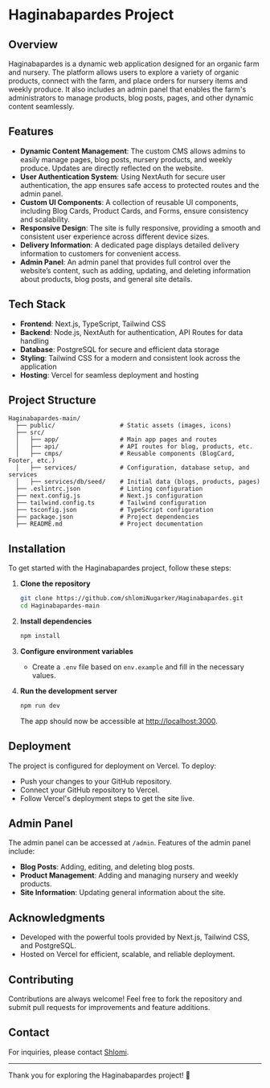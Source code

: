# Haginabapardes Project

## Overview

Haginabapardes is a dynamic web application designed for an organic farm and nursery. The platform allows users to explore a variety of organic products, connect with the farm, and place orders for nursery items and weekly produce. It also includes an admin panel that enables the farm's administrators to manage products, blog posts, pages, and other dynamic content seamlessly.

## Features

- **Dynamic Content Management**: The custom CMS allows admins to easily manage pages, blog posts, nursery products, and weekly produce. Updates are directly reflected on the website.
- **User Authentication System**: Using NextAuth for secure user authentication, the app ensures safe access to protected routes and the admin panel.
- **Custom UI Components**: A collection of reusable UI components, including Blog Cards, Product Cards, and Forms, ensure consistency and scalability.
- **Responsive Design**: The site is fully responsive, providing a smooth and consistent user experience across different device sizes.
- **Delivery Information**: A dedicated page displays detailed delivery information to customers for convenient access.
- **Admin Panel**: An admin panel that provides full control over the website’s content, such as adding, updating, and deleting information about products, blog posts, and general site details.

## Tech Stack

- **Frontend**: Next.js, TypeScript, Tailwind CSS
- **Backend**: Node.js, NextAuth for authentication, API Routes for data handling
- **Database**: PostgreSQL for secure and efficient data storage
- **Styling**: Tailwind CSS for a modern and consistent look across the application
- **Hosting**: Vercel for seamless deployment and hosting

## Project Structure

```
Haginabapardes-main/
  ├── public/                  # Static assets (images, icons)
  ├── src/
  │   ├── app/                 # Main app pages and routes
  │   ├── api/                 # API routes for blog, products, etc.
  │   ├── cmps/                # Reusable components (BlogCard, Footer, etc.)
  │   ├── services/            # Configuration, database setup, and services
  │   ├── services/db/seed/    # Initial data (blogs, products, pages)
  ├── .eslintrc.json           # Linting configuration
  ├── next.config.js           # Next.js configuration
  ├── tailwind.config.ts       # Tailwind configuration
  ├── tsconfig.json            # TypeScript configuration
  ├── package.json             # Project dependencies
  ├── README.md                # Project documentation
```

## Installation

To get started with the Haginabapardes project, follow these steps:

1. **Clone the repository**

   ```bash
   git clone https://github.com/shlomiNugarker/Haginabapardes.git
   cd Haginabapardes-main
   ```

2. **Install dependencies**

   ```bash
   npm install
   ```

3. **Configure environment variables**

   - Create a `.env` file based on `env.example` and fill in the necessary values.

4. **Run the development server**

   ```bash
   npm run dev
   ```

   The app should now be accessible at [http://localhost:3000](http://localhost:3000).

## Deployment

The project is configured for deployment on Vercel. To deploy:

- Push your changes to your GitHub repository.
- Connect your GitHub repository to Vercel.
- Follow Vercel's deployment steps to get the site live.

## Admin Panel

The admin panel can be accessed at `/admin`. Features of the admin panel include:

- **Blog Posts**: Adding, editing, and deleting blog posts.
- **Product Management**: Adding and managing nursery and weekly products.
- **Site Information**: Updating general information about the site.

## Acknowledgments

- Developed with the powerful tools provided by Next.js, Tailwind CSS, and PostgreSQL.
- Hosted on Vercel for efficient, scalable, and reliable deployment.

## Contributing

Contributions are always welcome! Feel free to fork the repository and submit pull requests for improvements and feature additions.

## Contact

For inquiries, please contact [Shlomi](mailto:shlomin1231@gmail.com).

---

Thank you for exploring the Haginabapardes project! 🌱
